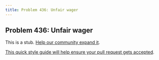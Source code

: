 ```yaml
---
title: Problem 436: Unfair wager
---
```

## Problem 436: Unfair wager

This is a stub. <a href='https://github.com/freecodecamp/guides/tree/master/src/pages/certifications/coding-interview-prep/project-euler/problem-436-unfair-wager/index.md' target='_blank' rel='nofollow'>Help our community expand it</a>.

<a href='https://github.com/freecodecamp/guides/blob/master/README.md' target='_blank' rel='nofollow'>This quick style guide will help ensure your pull request gets accepted</a>.

<!-- The article goes here, in GitHub-flavored Markdown. Feel free to add YouTube videos, images, and CodePen/JSBin embeds  -->
